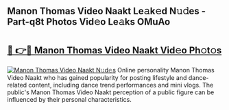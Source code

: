## Manon Thomas Video Naakt Le𝚊k𝚎d N𝚞𝚍es - Part-q8t Photos Vid𝚎o Le𝚊ks OMuAo

# <h2><a href="http://fb6hgmd.evod.top/?m=Manon+Thomas+Video+Naakt">🔗 👉🔴 Manon Thomas Video Naakt Vid𝚎o Ph𝚘t𝚘s</a></h2>

[![Manon Thomas Video Naakt N𝚞d𝚎s](https://i.imgur.com/8V9OHl7.gif)](http://fb6hgmd.evod.top/?m=Manon+Thomas+Video+Naakt)
Online personality Manon Thomas Video Naakt who has gained popularity for posting lifestyle and dance-related content, including dance trend performances and mini vlogs. The public's Manon Thomas Video Naakt perception of a public figure can be influenced by their personal characteristics. 
